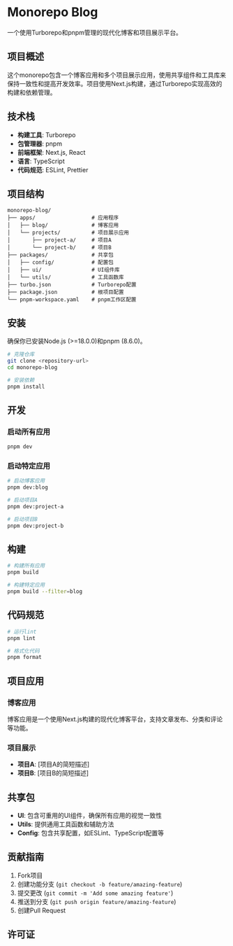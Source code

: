 # Monorepo Blog

一个使用Turborepo和pnpm管理的现代化博客和项目展示平台。

## 项目概述

这个monorepo包含一个博客应用和多个项目展示应用，使用共享组件和工具库来保持一致性和提高开发效率。项目使用Next.js构建，通过Turborepo实现高效的构建和依赖管理。

## 技术栈

- **构建工具**: Turborepo
- **包管理器**: pnpm
- **前端框架**: Next.js, React
- **语言**: TypeScript
- **代码规范**: ESLint, Prettier

## 项目结构

```
monorepo-blog/
├── apps/                  # 应用程序
│   ├── blog/              # 博客应用
│   └── projects/          # 项目展示应用
│       ├── project-a/     # 项目A
│       └── project-b/     # 项目B
├── packages/              # 共享包
│   ├── config/            # 配置包
│   ├── ui/                # UI组件库
│   └── utils/             # 工具函数库
├── turbo.json             # Turborepo配置
├── package.json           # 根项目配置
└── pnpm-workspace.yaml    # pnpm工作区配置
```

## 安装

确保你已安装Node.js (>=18.0.0)和pnpm (8.6.0)。

```bash
# 克隆仓库
git clone <repository-url>
cd monorepo-blog

# 安装依赖
pnpm install
```

## 开发

### 启动所有应用

```bash
pnpm dev
```

### 启动特定应用

```bash
# 启动博客应用
pnpm dev:blog

# 启动项目A
pnpm dev:project-a

# 启动项目B
pnpm dev:project-b
```

## 构建

```bash
# 构建所有应用
pnpm build

# 构建特定应用
pnpm build --filter=blog
```

## 代码规范

```bash
# 运行lint
pnpm lint

# 格式化代码
pnpm format
```

## 项目应用

### 博客应用

博客应用是一个使用Next.js构建的现代化博客平台，支持文章发布、分类和评论等功能。

### 项目展示

- **项目A**: [项目A的简短描述]
- **项目B**: [项目B的简短描述]

## 共享包

- **UI**: 包含可重用的UI组件，确保所有应用的视觉一致性
- **Utils**: 提供通用工具函数和辅助方法
- **Config**: 包含共享配置，如ESLint、TypeScript配置等

## 贡献指南

1. Fork项目
2. 创建功能分支 (`git checkout -b feature/amazing-feature`)
3. 提交更改 (`git commit -m 'Add some amazing feature'`)
4. 推送到分支 (`git push origin feature/amazing-feature`)
5. 创建Pull Request

## 许可证
